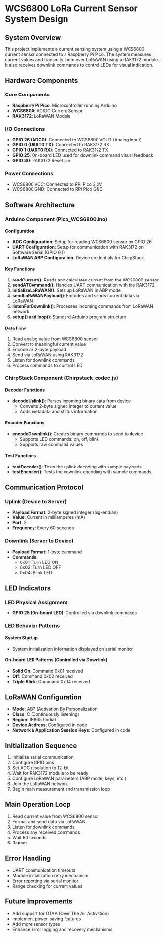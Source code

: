 # WCS6800 LoRa Current Sensor System Design

## System Overview

This project implements a current sensing system using a WCS6800 current sensor connected to a Raspberry Pi Pico. The system measures current values and transmits them over LoRaWAN using a RAK3172 module. It also receives downlink commands to control LEDs for visual indication.

## Hardware Components

### Core Components
- **Raspberry Pi Pico**: Microcontroller running Arduino
- **WCS6800**: AC/DC Current Sensor
- **RAK3172**: LoRaWAN Module

### I/O Connections
- **GPIO 26 (ADC0)**: Connected to WCS6800 VOUT (Analog Input)
- **GPIO 0 (UART0 TX)**: Connected to RAK3172 RX
- **GPIO 1 (UART0 RX)**: Connected to RAK3172 TX
- **GPIO 25**: On-board LED used for downlink command visual feedback
- **GPIO 30**: RAK3172 Reset pin

### Power Connections
- WCS6800 VCC: Connected to RPi Pico 3.3V
- WCS6800 GND: Connected to RPi Pico GND

## Software Architecture

### Arduino Component (Pico_WCS6800.ino)

#### Configuration
- **ADC Configuration**: Setup for reading WCS6800 sensor on GPIO 26
- **UART Configuration**: Setup for communication with RAK3172 on Software Serial (GPIO 0,1)
- **LoRaWAN ABP Configuration**: Device credentials for ChirpStack

#### Key Functions
1. **readCurrent()**: Reads and calculates current from the WCS6800 sensor
2. **sendATCommand()**: Handles UART communication with the RAK3172
3. **initializeLoRaWAN()**: Sets up LoRaWAN in ABP mode
4. **sendLoRaWANPayload()**: Encodes and sends current data via LoRaWAN
5. **listenForDownlink()**: Processes incoming commands from LoRaWAN network
6. **setup() and loop()**: Standard Arduino program structure

#### Data Flow
1. Read analog value from WCS6800 sensor
2. Convert to meaningful current value
3. Encode as 2-byte payload
4. Send via LoRaWAN using RAK3172
5. Listen for downlink commands
6. Process commands to control LED

### ChirpStack Component (Chirpstack_codec.js)

#### Decoder Functions
- **decodeUplink()**: Parses incoming binary data from device
  - Converts 2-byte signed integer to current value
  - Adds metadata and status information

#### Encoder Functions
- **encodeDownlink()**: Creates binary commands to send to device
  - Supports LED commands: on, off, blink
  - Supports raw command values

#### Test Functions
- **testDecoder()**: Tests the uplink decoding with sample payloads
- **testEncoder()**: Tests the downlink encoding with sample commands

## Communication Protocol

### Uplink (Device to Server)
- **Payload Format**: 2-byte signed integer (big-endian)
- **Value**: Current in milliamperes (mA)
- **Port**: 2
- **Frequency**: Every 60 seconds

### Downlink (Server to Device)
- **Payload Format**: 1-byte command
- **Commands**:
  - 0x01: Turn LED ON
  - 0x02: Turn LED OFF
  - 0x04: Blink LED

## LED Indicators

### LED Physical Assignment
- **GPIO 25 (On-board LED)**: Controlled via downlink commands

### LED Behavior Patterns

#### System Startup
- System initialization information displayed on serial monitor

#### On-board LED Patterns (Controlled via Downlink)
- **Solid On**: Command 0x01 received
- **Off**: Command 0x02 received
- **Triple Blink**: Command 0x04 received

## LoRaWAN Configuration

- **Mode**: ABP (Activation By Personalization)
- **Class**: C (Continuously listening)
- **Region**: IN865 (India)
- **Device Address**: Configured in code
- **Network & Application Session Keys**: Configured in code

## Initialization Sequence

1. Initialize serial communication
2. Configure GPIO pins
3. Set ADC resolution to 12-bit
4. Wait for RAK3172 module to be ready
5. Configure LoRaWAN parameters (ABP mode, keys, etc.)
6. Join the LoRaWAN network
7. Begin main measurement and transmission loop

## Main Operation Loop

1. Read current value from WCS6800 sensor
2. Format and send data via LoRaWAN
3. Listen for downlink commands
4. Process any received commands
5. Wait 60 seconds
6. Repeat

## Error Handling

- UART communication timeouts
- Module initialization retry mechanism
- Error reporting via serial monitor
- Range checking for current values

## Future Improvements

- Add support for OTAA (Over The Air Activation)
- Implement power-saving features
- Add more sensor types
- Enhance error logging and recovery mechanisms 